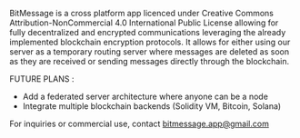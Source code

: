 BitMessage is a cross platform app licenced under Creative Commons Attribution-NonCommercial 4.0 International Public License allowing for fully decentralized and encrypted communications leveraging the already implemented blockchain encryption protocols.
It allows for either using our server as a temporary routing server where messages are deleted as soon as they are received or sending messages directly through the blockchain.

FUTURE PLANS :
- Add a federated server architecture where anyone can be a node
- Integrate multiple blockchain backends (Solidity VM, Bitcoin, Solana)


For inquiries or commercial use, contact bitmessage.app@gmail.com